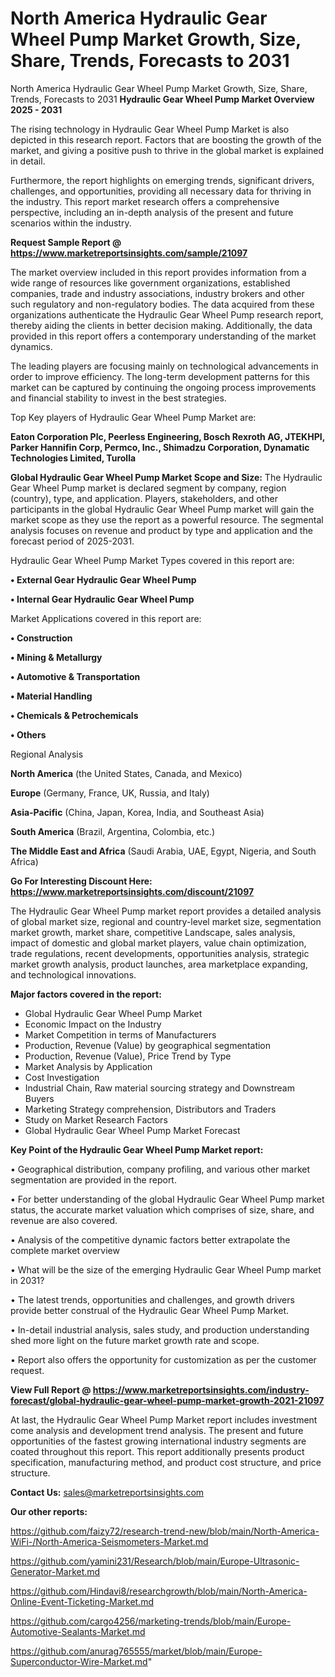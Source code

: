 # North America Hydraulic Gear Wheel Pump Market Growth, Size, Share, Trends, Forecasts to 2031
North America Hydraulic Gear Wheel Pump Market Growth, Size, Share, Trends, Forecasts to 2031
<Strong> Hydraulic Gear Wheel Pump Market Overview 2025 - 2031</strong>

The rising technology in Hydraulic Gear Wheel Pump Market is also depicted in this research report. Factors that are boosting the growth of the market, and giving a positive push to thrive in the global market is explained in detail.

Furthermore, the report highlights on emerging trends, significant drivers, challenges, and opportunities, providing all necessary data for thriving in the industry. This report market research offers a comprehensive perspective, including an in-depth analysis of the present and future scenarios within the industry.

<strong>Request Sample Report @ <a href=https://www.marketreportsinsights.com/sample/21097>https://www.marketreportsinsights.com/sample/21097</a></strong>

The market overview included in this report provides information from a wide range of resources like government organizations, established companies, trade and industry associations, industry brokers and other such regulatory and non-regulatory bodies. The data acquired from these organizations authenticate the Hydraulic Gear Wheel Pump research report, thereby aiding the clients in better decision making. Additionally, the data provided in this report offers a contemporary understanding of the market dynamics.

The leading players are focusing mainly on technological advancements in order to improve efficiency. The long-term development patterns for this market can be captured by continuing the ongoing process improvements and financial stability to invest in the best strategies.

Top Key players of Hydraulic Gear Wheel Pump Market are:

<strong>Eaton Corporation Plc, Peerless Engineering, Bosch Rexroth AG, JTEKHPI, Parker Hannifin Corp, Permco, Inc., Shimadzu Corporation, Dynamatic Technologies Limited, Turolla</strong>

<strong><b>Global Hydraulic Gear Wheel Pump Market Scope and Size:</b></strong>
The Hydraulic Gear Wheel Pump market is declared segment by company, region (country), type, and application. Players, stakeholders, and other participants in the global Hydraulic Gear Wheel Pump market will gain the market scope as they use the report as a powerful resource. The segmental analysis focuses on revenue and product by type and application and the forecast period of 2025-2031.

Hydraulic Gear Wheel Pump Market Types covered in this report are:

<strong>• External Gear Hydraulic Gear Wheel Pump

• Internal Gear Hydraulic Gear Wheel Pump</strong>

Market Applications covered in this report are:

<strong>• Construction

• Mining & Metallurgy

• Automotive & Transportation

• Material Handling

• Chemicals & Petrochemicals

• Others</strong> 

Regional Analysis

<strong>North America</strong> (the United States, Canada, and Mexico)

<strong>Europe</strong> (Germany, France, UK, Russia, and Italy)

<strong>Asia-Pacific</strong> (China, Japan, Korea, India, and Southeast Asia)

<strong>South America</strong> (Brazil, Argentina, Colombia, etc.)

<strong>The Middle East and Africa</strong> (Saudi Arabia, UAE, Egypt, Nigeria, and South Africa)

<strong>Go For Interesting Discount Here: <a href=https://www.marketreportsinsights.com/discount/21097>https://www.marketreportsinsights.com/discount/21097</a></strong>

The Hydraulic Gear Wheel Pump market report provides a detailed analysis of global market size, regional and country-level market size, segmentation market growth, market share, competitive Landscape, sales analysis, impact of domestic and global market players, value chain optimization, trade regulations, recent developments, opportunities analysis, strategic market growth analysis, product launches, area marketplace expanding, and technological innovations.

<strong><b>Major factors covered in the report:</b></strong>
<ul>
  <li>Global Hydraulic Gear Wheel Pump Market </li>
  <li>Economic Impact on the Industry</li>
  <li>Market Competition in terms of Manufacturers</li>
  <li>Production, Revenue (Value) by geographical segmentation</li>
  <li>Production, Revenue (Value), Price Trend by Type</li>
  <li>Market Analysis by Application</li>
  <li>Cost Investigation</li>
  <li>Industrial Chain, Raw material sourcing strategy and Downstream Buyers</li>
  <li>Marketing Strategy comprehension, Distributors and Traders</li>
  <li>Study on Market Research Factors</li>
  <li>Global Hydraulic Gear Wheel Pump Market Forecast</li>
</ul>

<strong><b>Key Point of the Hydraulic Gear Wheel Pump Market report:</b></strong>

• Geographical distribution, company profiling, and various other market segmentation are provided in the report.

• For better understanding of the global Hydraulic Gear Wheel Pump market status, the accurate market valuation which comprises of size, share, and revenue are also covered.

• Analysis of the competitive dynamic factors better extrapolate the complete market overview

• What will be the size of the emerging Hydraulic Gear Wheel Pump market in 2031?

• The latest trends, opportunities and challenges, and growth drivers provide better construal of the Hydraulic Gear Wheel Pump Market.

• In-detail industrial analysis, sales study, and production understanding shed more light on the future market growth rate and scope.

• Report also offers the opportunity for customization as per the customer request.

<strong><b>View Full Report @ <a href=https://www.marketreportsinsights.com/industry-forecast/global-hydraulic-gear-wheel-pump-market-growth-2021-21097>https://www.marketreportsinsights.com/industry-forecast/global-hydraulic-gear-wheel-pump-market-growth-2021-21097</a></b></strong>


At last, the Hydraulic Gear Wheel Pump Market report includes investment come analysis and development trend analysis. The present and future opportunities of the fastest growing international industry segments are coated throughout this report. This report additionally presents product specification, manufacturing method, and product cost structure, and price structure.

<strong>Contact Us:</strong>
sales@marketreportsinsights.com

<strong>Our other reports:</strong>

<a href=https://github.com/faizy72/research-trend-new/blob/main/North-America-WiFi-/North-America-Seismometers-Market.md>https://github.com/faizy72/research-trend-new/blob/main/North-America-WiFi-/North-America-Seismometers-Market.md</a>

<a href=https://github.com/yamini231/Research/blob/main/Europe-Ultrasonic-Generator-Market.md>https://github.com/yamini231/Research/blob/main/Europe-Ultrasonic-Generator-Market.md</a>

<a href=https://github.com/Hindavi8/researchgrowth/blob/main/North-America-Online-Event-Ticketing-Market.md>https://github.com/Hindavi8/researchgrowth/blob/main/North-America-Online-Event-Ticketing-Market.md</a>

<a href=https://github.com/cargo4256/marketing-trends/blob/main/Europe-Automotive-Sealants-Market.md>https://github.com/cargo4256/marketing-trends/blob/main/Europe-Automotive-Sealants-Market.md</a>

<a href=https://github.com/anurag765555/market/blob/main/Europe-Superconductor-Wire-Market.md>https://github.com/anurag765555/market/blob/main/Europe-Superconductor-Wire-Market.md</a>"
